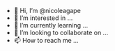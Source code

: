 - 👋 Hi, I’m @nicoleagape
- 👀 I’m interested in ...
- 🌱 I’m currently learning ...
- 💞️ I’m looking to collaborate on ...
- 📫 How to reach me ...

<!---
nicoleagape/nicoleagape is a ✨ special ✨ repository because its `README.md` (this file) appears on your GitHub profile.
You can click the Preview link to take a look at your changes.
--->
